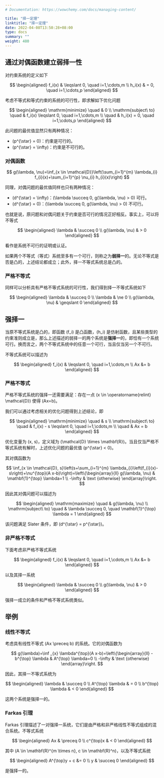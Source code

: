 ```yaml
---
# Documentation: https://wowchemy.com/docs/managing-content/

title: "择一定理"
linktitle: "择一定理"
date: 2022-04-08T13:50:28+08:00
type: docs
summary: ""
weight: 480
---
```


<!--more-->

## 通过对偶函数建立弱择一性

对约束系统的定义如下

$$
\begin{aligned}
    f_i(x) & \leqslant 0, \quad i=1,\cdots,m \\
    h_i(x) & = 0, \quad i=1,\cdots,p
\end{aligned}
$$

考虑不等式和等式约束的系统的可行性，即求解如下优化问题

$$
\begin{aligned}
    \mathrm{minimize} \quad & 0 \\
    \mathrm{subject\ to} \quad & f_i(x) \leqslant 0, \quad i=1,\cdots,m \\
    \quad & h_i(x) = 0, \quad i=1,\cdots,p
\end{aligned}
$$

此问题的最优值显然只有两种情况：

- \(p^{\star} = 0\)：约束是可行的。
- \(p^{\star} = \infty\)：约束是不可行的。

### 对偶函数

$$
g(\lambda, \nu)=\inf_{x \in \mathcal{D}}\left(\sum_{i=1}^{m} \lambda_{i} f_{i}(x)+\sum_{i=1}^{p} \nu_{i} h_{i}(x)\right)
$$

同理，对偶问题的最优值同样也只有两种情况：

- \(d^{\star} = \infty\)：\(\lambda \succeq 0, g(\lambda, \nu) > 0\) 可行。
- \(d^{\star} = 0\)：\(\lambda \succeq 0, g(\lambda, \nu) > 0\) 不可行。

也就是说，原问题和对偶问题关于约束是否可行的情况正好相反。事实上，可以将不等式

$$
\begin{aligned}
    \lambda & \succeq 0 \\
    g(\lambda, \nu) & > 0
\end{aligned}
$$

看作是系统不可行的证明或认证。

如果两个不等式（等式）系统至多有一个可行，则称之为**弱择一**的。无论不等式是否是凸的，上述结论都成立；此外，择一不等式系统总是凸的。

### 严格不等式

同样可以分析具有严格不等式系统的可行性，我们得到择一不等式系统如下

$$
\begin{aligned}
    \lambda & \succeq 0 \\
    \lambda & \ne 0 \\
    g(\lambda, \nu) & \geqslant 0
\end{aligned}
$$

## 强择一

当原不等式系统是凸的，即函数 \(f_i\) 是凸函数，\(h_i\) 是仿射函数，且某些类型的约束准则成立是，那么上述描述的弱择一的两个系统是**强择一**的，即恰有一个系统可行。换而言之，两个不等式系统中的任意一个可行，当且仅当另一个不可行。

不等式系统可以描述为

$$
\begin{aligned}
    f_i(x) & \leqslant 0, \quad i=1,\cdots,m \\
    Ax &= b
\end{aligned}
$$

### 严格不等式

严格不等式系统的强择一还需要满足：存在一点 \(x \in \operatorname{relint} \mathcal{D}\) 使得 \(Ax=b\)。

我们可以通过考虑相关的优化问题得到上述结论，即

$$
\begin{aligned}
    \mathrm{minimize} \quad & s \\
    \mathrm{subject\ to} \quad & f_i(x) - s \leqslant 0, \quad i=1,\cdots,m \\
    \quad & Ax = b
\end{aligned}
$$

优化变量为 \(x, s\)，定义域为 \(\mathcal{D} \times \mathbf{R}\)。当且仅当严格不等式系统有解时，上述优化问题的最优值 \(p^{\star} < 0\)。

其对偶函数为

$$
\inf_{x \in \mathcal{D}, s}\left(s+\sum_{i=1}^{m} \lambda_{i}\left(f_{i}(x)-s\right)+\nu^{\top}(A x-b)\right)=\left\{\begin{array}{ll}
g(\lambda, \nu) & \mathbf{1}^{\top} \lambda=1 \\
-\infty & \text {otherwise}
\end{array}\right.
$$

因此其对偶问题可以描述为

$$
\begin{aligned}
    \mathrm{maximize} \quad & g(\lambda, \nu) \\
    \mathrm{subject\ to} \quad & \lambda \succeq 0, \quad \mathbf{1}^{\top} \lambda = 1
\end{aligned}
$$

该问题满足 Slater 条件，即 \(d^{\star} = p^{\star}\)。

### 非严格不等式

下面考虑非严格不等式系统

$$
\begin{aligned}
    f_i(x) & \leqslant 0, \quad i=1,\cdots,m \\ 
    Ax &= b
\end{aligned}
$$

以及其择一系统

$$
\begin{aligned}
    \lambda & \succeq 0 \\
    g(\lambda, \nu) & > 0
\end{aligned}
$$

强择一成立的条件和严格不等式系统类似。

## 举例

### 线性不等式

考虑具有线性不等式 \(Ax \preceq b\) 的系统。它的对偶函数为

$$
g(\lambda)=\inf _{x} \lambda^{\top}(A x-b)=\left\{\begin{array}{ll}
-b^{\top} \lambda & A^{\top} \lambda=0 \\
-\infty & \text {otherwise}
\end{array}\right.
$$

因此，其择一不等式系统为

$$
\begin{aligned}
    \lambda & \succeq 0 \\
    A^{\top} \lambda & = 0 \\
    b^{\top} \lambda & < 0
\end{aligned}
$$

这两个系统是强择一的。

### Farkas 引理

Farkas 引理描述了一对强择一系统，它们是由严格和非严格线性不等式组成的混合系统。不等式系统

$$
\begin{aligned}
    Ax & \preceq 0 \\
    c^{\top}x & < 0
\end{aligned}
$$

其中 \(A \in \mathbf{R}^{m \times n}, c \in \mathbf{R}^n\)，以及不等式系统

$$
\begin{aligned}
    A^{\top}y + c &= 0 \\
    y & \succeq 0
\end{aligned}
$$

是强择一的。